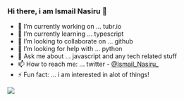 ### Hi there, i am Ismail Nasiru 👋


- 🔭 I’m currently working on ... tubr.io
- 🌱 I’m currently learning ... typescript
- 👯 I’m looking to collaborate on ... github
- 🤔 I’m looking for help with ... python
- 💬 Ask me about ... javascript and any tech related stuff
- 📫 How to reach me: ... twitter - [@Ismail_Nasiru_](https://twitter.com/Ismail_Nasiru_)
- ⚡ Fun fact: ... i am interested in alot of things!

<img src="https://github-readme-stats.vercel.app/api?username=Nasir6276&&show_icons=true_color=ffffff&icon_color=bb2acf&text_color=daf7dc&bg_color=151515" />
